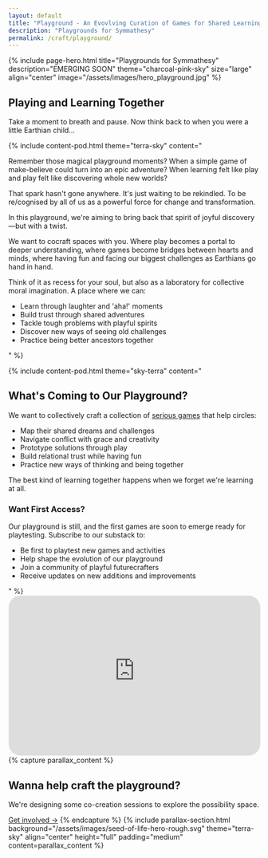 ```yaml
---
layout: default
title: "Playground - An Evovlving Curation of Games for Shared Learning"
description: "Playgrounds for Symmathesy"
permalink: /craft/playground/
---
```


{% include page-hero.html
  title="Playgrounds for Symmathesy"
  description="EMERGING SOON"
  theme="charcoal-pink-sky"
  size="large"
  align="center"
  image="/assets/images/hero_playground.jpg"
%}

<div class="container">
  <div class="section-heading">
    <h2>Playing and Learning Together</h2>
    <p>Take a moment to breath and pause. Now think back to when you were a little Earthian child...</p>
  </div>

{% include content-pod.html
theme="terra-sky"
content="
<p>Remember those magical playground moments? When a simple game of make-believe could turn into an epic adventure? When learning felt like play and play felt like discovering whole new worlds?</p>
<p>That spark hasn't gone anywhere. It's just waiting to be rekindled. To be re/cognised by all of us as a powerful force for change and transformation.</p>
<p>In this playground, we're aiming to bring back that spirit of joyful discovery—but with a twist. </p>
<p>We want to cocraft spaces with you. Where play becomes a portal to deeper understanding, where games become bridges between hearts and minds, where having fun and facing our biggest challenges as Earthians go hand in hand.</p>
<p>Think of it as recess for your soul, but also as a laboratory for collective moral imagination. A place where we can:</p>

<ul>
  <li>Learn through laughter and 'aha!' moments</li>
  <li>Build trust through shared adventures</li>
  <li>Tackle tough problems with playful spirits</li>
  <li>Discover new ways of seeing old challenges</li>
  <li>Practice being better ancestors together</li>
</ul>
"
%}

{% include content-pod.html
theme="sky-terra"
content="
<h2>What's Coming to Our Playground?</h2>
<p>We want to collectively craft a collection of <a href='https://www.preventionweb.net/news/serious-games-helping-tackle-serious-problems' target='_blank'>serious games</a> that help circles:</p>
<ul>
  <li>Map their shared dreams and challenges</li>
  <li>Navigate conflict with grace and creativity</li>
  <li>Prototype solutions through play</li>
  <li>Build relational trust while having fun</li>
  <li>Practice new ways of thinking and being together</li>
</ul>

<p>The best kind of learning together happens when we forget we're learning at all.</p>

<h3>Want First Access?</h3>
Our playground is still, and the first games are soon to emerge ready for playtesting. Subscribe to our substack to:

<ul>
  <li>Be first to playtest new games and activities</li>
  <li>Help shape the evolution of our playground</li>
  <li>Join a community of playful futurecrafters</li>
  <li>Receive updates on new additions and improvements</li>
</ul>
"
%}
<iframe src="https://collectivefuturecrafting.substack.com/embed" width="100%" height="320" style="border:1px solid #EEE; border-radius: 24px; background:white;" frameborder="0" scrolling="no"></iframe>
</div>
{% capture parallax_content %}
<h2>Wanna help craft the playground?</h2>
<p>
  We're designing some co-creation sessions to explore the possibility space.
</p>
<a href="{{ '/get-involved' | relative_url }}" class='button button--primary'>Get involved →</a>
{% endcapture %}
{% include parallax-section.html
background="/assets/images/seed-of-life-hero-rough.svg"
theme="terra-sky"
align="center"
height="full"
padding="medium"
content=parallax_content
%}